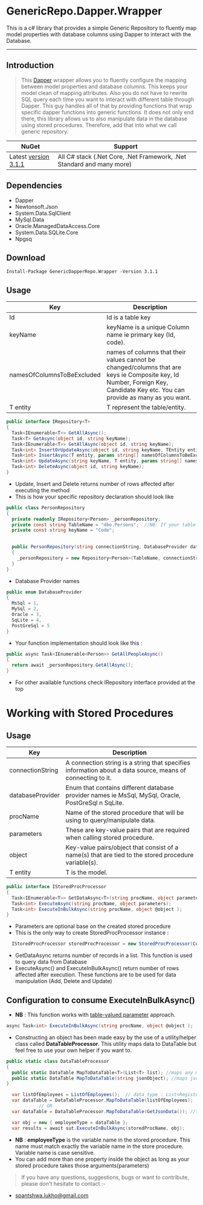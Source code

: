 # GenericRepo.Dapper.Wrapper

This is a c# library that provides a simple Generic Repository to fluently map model properties with database columns using Dapper to interact with the Database.

---

## Introduction

> This [Dapper](https://github.com/StackExchange/Dapper) wrapper allows you to fluently configure the mapping between model properties and database columns.
> This keeps your model clean of mapping attributes.
> Also you do not have to rewrite SQL query each time you want to interact with different table through Dapper.
> This guy handles all of that by providing functions that wrap specific dapper functions into generic functions.
> It does not only end there, this library allows us to also manipulate data in the database using stored procedures.
> Therefore, add that into what we call generic repository.

NuGet | Support |
------------ | ------------
Latest [version 3.1.1](https://www.nuget.org/packages/GenericDapperRepo.Wrapper/#versions-body-tab) | All C# stack (.Net Core, .Net Framework, .Net Standard and many more)

## Dependencies

- Dapper
- Newtonsoft.Json
- System.Data.SqlClient 
- MySql.Data
- Oracle.ManagedDataAccess.Core
- System.Data.SQLite.Core
- Npgsq

## Download

```
Install-Package GenericDapperRepo.Wrapper -Version 3.1.1
```

## Usage

Key | Description
------------ | ------------
Id | Id is a table key
keyName | keyName is a unique Column name ie primary key (Id, code).
namesOfColumnsToBeExcluded | names of columns that their values cannot be changed/columns that are keys ie Composite key, Id Number, Foreign Key, Candidate Key etc. You can provide as many as you want.
T entity | T represent the table/entity.

```C#
public interface IRepository<T>
{
  Task<IEnumerable<T>> GetAllAsync();
  Task<T> GetAsync(object id, string keyName);
  Task<IEnumerable<T>> GetAllAsync(object id, string keyName);
  Task<int> InsertOrUpdateAsync(object id, string keyName, TEntity entity, params string[] namesOfColumnsToBeExcluded);
  Task<int> InsertAsync(T entity, params string[] namesOfColumnsToBeExcluded);
  Task<int> UpdateAsync(string keyName, T entity, params string[] namesOfColumnsToBeExcluded);
  Task<int> DeleteAsync(object id, string keyName);
}
```

- Update, Insert and Delete returns number of rows affected after executing the method
- This is how your specific repository declaration should look like

```C#
public class PersonRepository
{
  private readonly IRepository<Person> _personRepository;
  private const string TableName = "dbo.Persons";  //NB: If your table has schema then add schema name as prefix
  private const string keyName = "Code";

  
  public PersonRepository(string connectionString, DatabaseProvider databaseProvider)
  {
    _personRepository = new Repository<Person>(TableName, connectionString, databaseProvider);
  }
}
```
- Database Provider names
```C#
public enum DatabaseProvider
{
  MsSql = 1,
  MySql = 2,
  Oracle = 3,
  SqLite = 4,
  PostGreSql = 5
}
```

- Your function implementation should look like this :

```C#
public async Task<IEnumerable<Person>> GetAllPeopleAsync()
{
  return await _personRepository.GetAllAsync();
}
```

- For other available functions check IRepository interface provided at the top

# Working with Stored Procedures

## Usage
Key | Description
------------ | ------------
connectionString | A connection string is a string that specifies information about a data source, means of connecting to it.
databaseProvider | Enum that contains different database provider names ie MsSql, MySql, Oracle, PostGreSql n SqLite.
procName | Name of the stored procedure that will be using to query/manipulate data.
parameters | These are key-value pairs that are required when calling stored procedure.
object | Key-value pairs/object that consist of a name(s) that are tied to the stored procedure variable(s).
T entity | T is the model.

```C#
public interface IStoredProcProcessor
{
  Task<IEnumerable<T>> GetDataAsync<T>(string procName, object parameters = null);
  Task<int> ExecuteAsync(string procName, object parameters);
  Task<int> ExecuteInBulkAsync(string procName, object @object );
}
```

- Parameters are optional base on the created stored procedure
- This is the only way to create StoredProcProcessor instance :

```C#
  IStoredProcProcessor storedProcProcessor = new StoredProcProcessor(ConnectionString, DatabaseProvider.MySql);
```

- GetDataAsync returns number of records in a list. This function is used to query data from Database
- ExecuteAsync() and ExecuteInBulkAsync() return number of rows affected after execution. These functions are to be used for data manipulation (Add, Delete and Update)

## Configuration to consume ExecuteInBulkAsync()

- **NB** : This function works with [table-valued parameter](https://docs.microsoft.com/en-us/sql/relational-databases/tables/use-table-valued-parameters-database-engine?view=sql-server-ver16) approach.

```C#
async Task<int> ExecuteInBulkAsync(string procName, object @object );
```

- Constructing an object has been made easy by the use of a utility/helper class called **DataTableProcessor**. This utility maps data to DataTable but feel free to use your own helper if you want to.

```C#
public static class DataTableProcessor
{
  public static DataTable MapToDataTable<T>(List<T> list); //maps any model into DataTable
  public static DataTable MapToDataTable(string jsonObject); //maps json data into DataTable
}
```

```C#
  var listOfEmployees = ListOfEmployees();  // data type : List<RegisterEmployeeModel>
  var dataTable = DataTableProcessor.MapToDataTable(listOfEmployees);
            // OR
  var dataTable = DataTableProcessor.MapToDataTable(GetJsonData()); //takes json data

  var obj = new { employeeType = dataTable };
  var results = await sut.ExecuteInBulkAsync(storedProcName, obj);
```

- **NB** : **employeeType** is the variable name in the stored procedure. This name must match exactly the variable name in the store procedure. Variable name is case sensitive.
- You can add more than one property inside the object as long as your stored procedure takes those arguments(parameters)

> If you have any questions, suggestions, bugs or want to contribute, please don't hesitate to contact :-

- spantshwa.lukho@gmail.com
